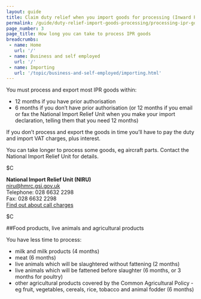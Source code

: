 ```yaml
---
layout: guide
title: Claim duty relief when you import goods for processing (Inward Processing Relief)
permalink: /guide/duty-relief-import-goods-processing/processing-ipr-goods.html
page_number: 3
page_title: How long you can take to process IPR goods
breadcrumbs:
 - name: Home
   url: '/'
 - name: Business and self employed
   url: '/'
 - name: Importing
   url: '/topic/business-and-self-employed/importing.html'   
---
```


You must process and export most IPR goods within:

- 12 months if you have prior authorisation
- 6 months if you don’t have prior authorisation (or 12 months if you email or fax the National Import Relief Unit when you make your import declaration, telling them that you need 12 months)

If you don’t process and export the goods in time you’ll have to pay the duty and import VAT charges, plus interest.

You can take longer to process some goods, eg aircraft parts. Contact the National Import Relief Unit for details.


$C 

**National Import Relief Unit (NIRU)**   
<niru@hmrc.gsi.gov.uk>   
Telephone: 028 6632 2298   
Fax: 028 6632 2298   
[Find out about call charges](/call-charges)    

$C  


##Food products, live animals and agricultural products

You have less time to process:

- milk and milk products (4 months)
- meat (6 months)
- live animals which will be slaughtered without fattening (2 months)
- live animals which will be fattened before slaughter (6 months, or 3 months for poultry)
- other agricultural products covered by the Common Agricultural Policy - eg fruit, vegetables, cereals, rice, tobacco and animal fodder (6 months)

